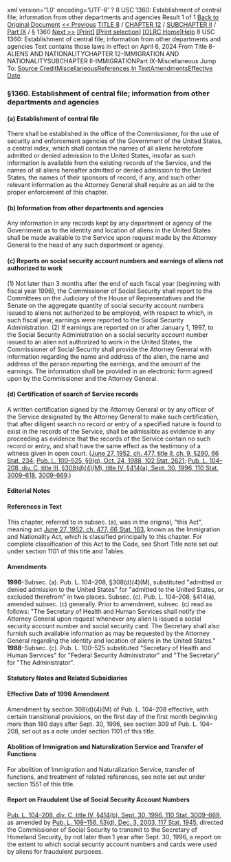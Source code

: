 xml version='1.0' encoding='UTF-8' ?
8 USC 1360: Establishment of central file; information from other departments and agencies
 Result 1 of 1
[Back to Original Document](/view.xhtml;jsessionid=E70E655C35A0969B073B101DC4812CB9)
[<< Previous](#)
 [TITLE 8](/view.xhtml;jsessionid=E70E655C35A0969B073B101DC4812CB9?req=granuleid%3AUSC-prelim-title8&saved=%7CZ3JhbnVsZWlkOlVTQy1wcmVsaW0tdGl0bGU4LXNlY3Rpb24xMzYw%7C%7C%7C0%7Cfalse%7Cprelim&edition=prelim) / [CHAPTER 12](/view.xhtml;jsessionid=E70E655C35A0969B073B101DC4812CB9?req=granuleid%3AUSC-prelim-title8-chapter12&saved=%7CZ3JhbnVsZWlkOlVTQy1wcmVsaW0tdGl0bGU4LXNlY3Rpb24xMzYw%7C%7C%7C0%7Cfalse%7Cprelim&edition=prelim) / [SUBCHAPTER II](/view.xhtml;jsessionid=E70E655C35A0969B073B101DC4812CB9?req=granuleid%3AUSC-prelim-title8-chapter12-subchapter2&saved=%7CZ3JhbnVsZWlkOlVTQy1wcmVsaW0tdGl0bGU4LXNlY3Rpb24xMzYw%7C%7C%7C0%7Cfalse%7Cprelim&edition=prelim) / [Part IX](/view.xhtml;jsessionid=E70E655C35A0969B073B101DC4812CB9?req=granuleid%3AUSC-prelim-title8-chapter12-subchapter2-part9&saved=%7CZ3JhbnVsZWlkOlVTQy1wcmVsaW0tdGl0bGU4LXNlY3Rpb24xMzYw%7C%7C%7C0%7Cfalse%7Cprelim&edition=prelim) / § 1360
 [Next >>](#)
[[Print]](#)
 [[Print selection]](#)
[[OLRC Home]](/browse.xhtml;jsessionid=E70E655C35A0969B073B101DC4812CB9)[Help](/navHelp.xhtml;jsessionid=E70E655C35A0969B073B101DC4812CB9)
8 USC 1360: Establishment of central file; information from other departments and agencies
Text contains those laws in effect on April 6, 2024
From Title 8-ALIENS AND NATIONALITYCHAPTER 12-IMMIGRATION AND NATIONALITYSUBCHAPTER II-IMMIGRATIONPart IX-Miscellaneous
Jump To: [Source Credit](#sourcecredit)[Miscellaneous](#miscellaneous-note)[References In Text](#referenceintext-note)[Amendments](#amendment-note)[Effective Date](#effectivedate-amendment-note)
### §1360. Establishment of central file; information from other departments and agencies
#### (a) Establishment of central file
There shall be established in the office of the Commissioner, for the use of security and enforcement agencies of the Government of the United States, a central index, which shall contain the names of all aliens heretofore admitted or denied admission to the United States, insofar as such information is available from the existing records of the Service, and the names of all aliens hereafter admitted or denied admission to the United States, the names of their sponsors of record, if any, and such other relevant information as the Attorney General shall require as an aid to the proper enforcement of this chapter.
#### (b) Information from other departments and agencies
Any information in any records kept by any department or agency of the Government as to the identity and location of aliens in the United States shall be made available to the Service upon request made by the Attorney General to the head of any such department or agency.
#### (c) Reports on social security account numbers and earnings of aliens not authorized to work
(1) Not later than 3 months after the end of each fiscal year (beginning with fiscal year 1996), the Commissioner of Social Security shall report to the Committees on the Judiciary of the House of Representatives and the Senate on the aggregate quantity of social security account numbers issued to aliens not authorized to be employed, with respect to which, in such fiscal year, earnings were reported to the Social Security Administration.
(2) If earnings are reported on or after January 1, 1997, to the Social Security Administration on a social security account number issued to an alien not authorized to work in the United States, the Commissioner of Social Security shall provide the Attorney General with information regarding the name and address of the alien, the name and address of the person reporting the earnings, and the amount of the earnings. The information shall be provided in an electronic form agreed upon by the Commissioner and the Attorney General.
#### (d) Certification of search of Service records
A written certification signed by the Attorney General or by any officer of the Service designated by the Attorney General to make such certification, that after diligent search no record or entry of a specified nature is found to exist in the records of the Service, shall be admissible as evidence in any proceeding as evidence that the records of the Service contain no such record or entry, and shall have the same effect as the testimony of a witness given in open court.
([June 27, 1952, ch. 477, title II, ch. 9, §290, 66 Stat. 234](/statviewer.htm?volume=66&page=234); [Pub. L. 100–525, §9(q), Oct. 24, 1988, 102 Stat. 2621](/statviewer.htm?volume=102&page=2621); [Pub. L. 104–208, div. C, title III, §308(d)(4)(M), title IV, §414(a), Sept. 30, 1996, 110 Stat. 3009–618](/statviewer.htm?volume=110&page=3009-618), [3009-669](/statviewer.htm?volume=110&page=3009-669).)
#### **Editorial Notes**
#### References in Text
This chapter, referred to in subsec. (a), was in the original, "this Act", meaning act [June 27, 1952, ch. 477, 66 Stat. 163](/statviewer.htm?volume=66&page=163), known as the Immigration and Nationality Act, which is classified principally to this chapter. For complete classification of this Act to the Code, see Short Title note set out under section 1101 of this title and Tables.
#### Amendments
**1996**-Subsec. (a). Pub. L. 104–208, §308(d)(4)(M), substituted "admitted or denied admission to the United States" for "admitted to the United States, or excluded therefrom" in two places.
Subsec. (c). Pub. L. 104–208, §414(a), amended subsec. (c) generally. Prior to amendment, subsec. (c) read as follows: "The Secretary of Health and Human Services shall notify the Attorney General upon request whenever any alien is issued a social security account number and social security card. The Secretary shall also furnish such available information as may be requested by the Attorney General regarding the identity and location of aliens in the United States."
**1988**-Subsec. (c). Pub. L. 100–525 substituted "Secretary of Health and Human Services" for "Federal Security Administrator" and "The Secretary" for "The Administrator".
#### **Statutory Notes and Related Subsidiaries**
#### Effective Date of 1996 Amendment
Amendment by section 308(d)(4)(M) of Pub. L. 104–208 effective, with certain transitional provisions, on the first day of the first month beginning more than 180 days after Sept. 30, 1996, see section 309 of Pub. L. 104–208, set out as a note under section 1101 of this title.
#### Abolition of Immigration and Naturalization Service and Transfer of Functions
For abolition of Immigration and Naturalization Service, transfer of functions, and treatment of related references, see note set out under section 1551 of this title.
#### Report on Fraudulent Use of Social Security Account Numbers
[Pub. L. 104–208, div. C, title IV, §414(b), Sept. 30, 1996, 110 Stat. 3009–669](/statviewer.htm?volume=110&page=3009-669), as amended by [Pub. L. 108–156, §3(d), Dec. 3, 2003, 117 Stat. 1945](/statviewer.htm?volume=117&page=1945), directed the Commissioner of Social Security to transmit to the Secretary of Homeland Security, by not later than 1 year after Sept. 30, 1996, a report on the extent to which social security account numbers and cards were used by aliens for fraudulent purposes.
